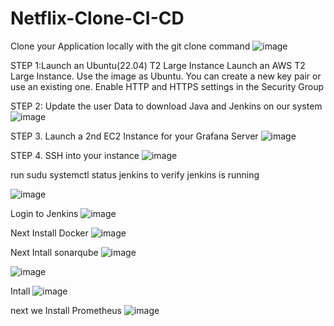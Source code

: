 # Netflix-Clone-CI-CD

Clone your Application locally with the git clone command
![image](https://github.com/user-attachments/assets/dcd50689-0b09-4b40-ad5b-6317b101b4cd)

STEP 1:Launch an Ubuntu(22.04) T2 Large Instance
Launch an AWS T2 Large Instance. Use the image as Ubuntu. You can create a new key pair or use an existing one. Enable HTTP and HTTPS settings in the Security Group

STEP 2: Update the user Data to download Java and Jenkins on our system
![image](https://github.com/user-attachments/assets/adfda3d8-395c-4586-99d5-3f9485f49815)


STEP 3. Launch a 2nd EC2 Instance for your Grafana Server
![image](https://github.com/user-attachments/assets/cae3f79d-cecc-473e-b747-2a996431cd69)

STEP 4. SSH into your instance
![image](https://github.com/user-attachments/assets/89b5bed6-5b0f-4189-ba42-0216abf82c77)

run sudu systemctl status jenkins to verify jenkins is running

![image](https://github.com/user-attachments/assets/526d6e30-82ea-48cc-99f4-33ffa6aeaaaf)

Login to Jenkins
![image](https://github.com/user-attachments/assets/57c48941-e1b9-4949-804d-d851254bbbe7)


Next Install Docker
![image](https://github.com/user-attachments/assets/399137f0-be2f-46b9-b5e2-905d2af6b9e1)

Next Intall sonarqube
![image](https://github.com/user-attachments/assets/ecff0d95-c08d-4445-8335-5a42d171d238)

![image](https://github.com/user-attachments/assets/68382d4e-0a09-492a-94d6-aed6008cdd03)

Intall 
![image](https://github.com/user-attachments/assets/e9f33a3c-47b7-4c2c-a8b6-ff69793a5a96)

next we Install Prometheus
![image](https://github.com/user-attachments/assets/6be00b52-e025-42eb-a4ce-ea53f24d4913)


